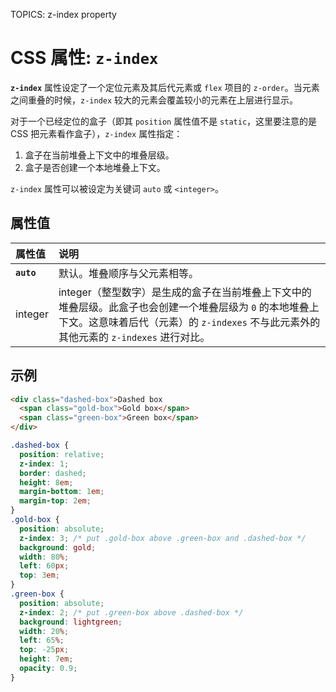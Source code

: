 TOPICS: z-index property

# CSS 属性: `z-index`

**`z-index`** 属性设定了一个定位元素及其后代元素或 `flex` 项目的 `z-order`。当元素之间重叠的时候，`z-index` 较大的元素会覆盖较小的元素在上层进行显示。

对于一个已经定位的盒子（即其 `position` 属性值不是 `static`，这里要注意的是 CSS 把元素看作盒子），`z-index` 属性指定：

1. 盒子在当前堆叠上下文中的堆叠层级。
1. 盒子是否创建一个本地堆叠上下文。

`z-index` 属性可以被设定为关键词 `auto` 或 `<integer>`。

## 属性值

| 属性值 | 说明 |
| :--- | :--- |
| **`auto`** | 默认。堆叠顺序与父元素相等。|
| integer | integer（整型数字）是生成的盒子在当前堆叠上下文中的堆叠层级。此盒子也会创建一个堆叠层级为 `0` 的本地堆叠上下文。这意味着后代（元素）的 `z-indexes` 不与此元素外的其他元素的 `z-indexes` 进行对比。

## 示例

```html
<div class="dashed-box">Dashed box
  <span class="gold-box">Gold box</span>
  <span class="green-box">Green box</span>
</div>
```

```css
.dashed-box {
  position: relative;
  z-index: 1;
  border: dashed;
  height: 8em;
  margin-bottom: 1em;
  margin-top: 2em;
}
.gold-box {
  position: absolute;
  z-index: 3; /* put .gold-box above .green-box and .dashed-box */
  background: gold;
  width: 80%;
  left: 60px;
  top: 3em;
}
.green-box {
  position: absolute;
  z-index: 2; /* put .green-box above .dashed-box */
  background: lightgreen;
  width: 20%;
  left: 65%;
  top: -25px;
  height: 7em;
  opacity: 0.9;
}
```
